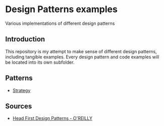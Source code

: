 # Design Patterns examples

Various implementations of different design patterns

## Introduction

This repository is my attempt to make sense of different design patterns, including tangible examples.
Every design pattern and code examples will be located into its own subfolder.

## Patterns

- [Strategy](strategy/README.md)

## Sources

- [Head First Design Patterns - O'REILLY](https://www.oreilly.com/library/view/head-first-design/0596007124/)
